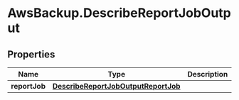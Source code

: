 # AwsBackup.DescribeReportJobOutput

## Properties

Name | Type | Description | Notes
------------ | ------------- | ------------- | -------------
**reportJob** | [**DescribeReportJobOutputReportJob**](DescribeReportJobOutputReportJob.md) |  | [optional] 


